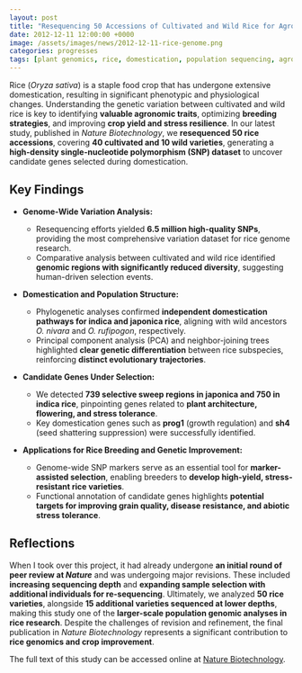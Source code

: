 ```yaml
---
layout: post
title: "Resequencing 50 Accessions of Cultivated and Wild Rice for Agronomic Gene Identification"
date: 2012-12-11 12:00:00 +0000
image: /assets/images/news/2012-12-11-rice-genome.png
categories: progresses
tags: [plant genomics, rice, domestication, population sequencing, agronomic traits]
---
```


Rice (*Oryza sativa*) is a staple food crop that has undergone extensive domestication, resulting in significant phenotypic and physiological changes. Understanding the genetic variation between cultivated and wild rice is key to identifying **valuable agronomic traits**, optimizing **breeding strategies**, and improving **crop yield and stress resilience**. In our latest study, published in *Nature Biotechnology*, we **resequenced 50 rice accessions**, covering **40 cultivated and 10 wild varieties**, generating a **high-density single-nucleotide polymorphism (SNP) dataset** to uncover candidate genes selected during domestication.

## Key Findings  

- **Genome-Wide Variation Analysis:**  
  - Resequencing efforts yielded **6.5 million high-quality SNPs**, providing the most comprehensive variation dataset for rice genome research.  
  - Comparative analysis between cultivated and wild rice identified **genomic regions with significantly reduced diversity**, suggesting human-driven selection events.

- **Domestication and Population Structure:**  
  - Phylogenetic analyses confirmed **independent domestication pathways for indica and japonica rice**, aligning with wild ancestors *O. nivara* and *O. rufipogon*, respectively.  
  - Principal component analysis (PCA) and neighbor-joining trees highlighted **clear genetic differentiation** between rice subspecies, reinforcing **distinct evolutionary trajectories**.

- **Candidate Genes Under Selection:**  
  - We detected **739 selective sweep regions in japonica and 750 in indica rice**, pinpointing genes related to **plant architecture, flowering, and stress tolerance**.  
  - Key domestication genes such as **prog1** (growth regulation) and **sh4** (seed shattering suppression) were successfully identified.  

- **Applications for Rice Breeding and Genetic Improvement:**  
  - Genome-wide SNP markers serve as an essential tool for **marker-assisted selection**, enabling breeders to **develop high-yield, stress-resistant rice varieties**.  
  - Functional annotation of candidate genes highlights **potential targets for improving grain quality, disease resistance, and abiotic stress tolerance**.  

## Reflections  

When I took over this project, it had already undergone **an initial round of peer review at *Nature*** and was undergoing major revisions. These included **increasing sequencing depth** and **expanding sample selection with additional individuals for re-sequencing**. Ultimately, we analyzed **50 rice varieties**, alongside **15 additional varieties sequenced at lower depths**, making this study one of the **larger-scale population genomic analyses in rice research**. Despite the challenges of revision and refinement, the final publication in *Nature Biotechnology* represents a significant contribution to **rice genomics and crop improvement**.

The full text of this study can be accessed online at [Nature Biotechnology](https://doi.org/10.1038/nbt.2050).